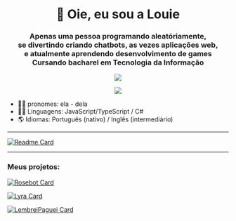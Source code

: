 <h1 align="center"> 👋 Oie, eu sou a Louie</h1>

<!--
Oie stalker, bem vinde ao meu README.md
-->

<h3 align="center"> Apenas uma pessoa programando aleatóriamente, <br/>
se divertindo criando chatbots, as vezes aplicações web,<br/>
e atualmente aprendendo desenvolvimento de games <br/>
Cursando bacharel em Tecnologia da Informação
</h3>

<p align="center">
	<a  href="https://twitter.com/louie_cipher" target='_blank'>
		<img src="https://img.shields.io/twitter/follow/Louie_Cipher?label=%40louie_cipher&style=social"/>
	</a>
</p>
<p align="center">
	<a  href="https://louie-cipher.itch.io/" target='_blank'>
		<img src="https://img.shields.io/badge/itch.io-louie--cipher-%23f74c6b"/>
	</a>
</p>


 - 🏳️‍⚧️ pronomes: ela - dela
 - 👩‍💻 Linguagens: JavaScript/TypeScript / C#
 - 🌎 Idiomas: Português (nativo) / Inglês (intermediário)

---
[![Readme Card](https://github-readme-stats.vercel.app/api?username=louie-cipher&show_icons=true&theme=dracula&locale=&title_color=#F5A9B8s)](https://github.com/Louie-Cipher)

---

### Meus projetos:
[![Rosebot Card](https://github-readme-stats.vercel.app/api/pin/?username=louie-cipher&theme=dracula&repo=rosebot)](https://github.com/Louie-Cipher/rosebot)

[![Lyra Card](https://github-readme-stats.vercel.app/api/pin/?username=louie-cipher&theme=dracula&repo=Lyra)](https://github.com/Louie-Cipher/Lyra)

[![LembreiPaguei Card](https://github-readme-stats.vercel.app/api/pin/?username=louie-cipher&theme=dracula&repo=lembrei-paguei)](https://github.com/Louie-Cipher/lembrei-paguei)
